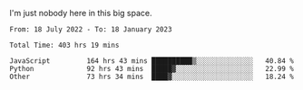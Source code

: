 I'm just nobody here in this big space.


<!--START_SECTION:waka-->

```text
From: 18 July 2022 - To: 18 January 2023

Total Time: 403 hrs 19 mins

JavaScript         164 hrs 43 mins ██████████▒░░░░░░░░░░░░░░   40.84 %
Python             92 hrs 43 mins  █████▓░░░░░░░░░░░░░░░░░░░   22.99 %
Other              73 hrs 34 mins  ████▓░░░░░░░░░░░░░░░░░░░░   18.24 %
```

<!--END_SECTION:waka-->
